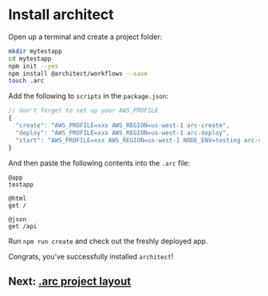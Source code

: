 # Install architect

Open up a terminal and create a project folder:

```bash
mkdir mytestapp
cd mytestapp
npm init --yes
npm install @architect/workflows --save
touch .arc
```

Add the following to `scripts` in the `package.json`:

```javascript
// don't forget to set up your AWS_PROFILE
{
  "create": "AWS_PROFILE=xxx AWS_REGION=us-west-1 arc-create",
  "deploy": "AWS_PROFILE=xxx AWS_REGION=us-west-1 arc-deploy",
  "start": "AWS_PROFILE=xxx AWS_REGION=us-west-1 NODE_ENV=testing arc-sandbox"
}
```

And then paste the following contents into the `.arc` file:

```arc
@app
testapp

@html
get /

@json
get /api
```

Run `npm run create` and check out the freshly deployed app.

Congrats, you've successfully installed `architect`!

## Next: [.arc project layout](/quickstart/arc-project-layout)

